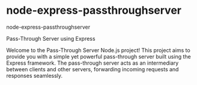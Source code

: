 # node-express-passthroughserver
node-express-passthroughserver

Pass-Through Server using Express

Welcome to the Pass-Through Server Node.js project! This project aims to provide you with a simple yet powerful pass-through server built using the Express framework. The pass-through server acts as an intermediary between clients and other servers, forwarding incoming requests and responses seamlessly.